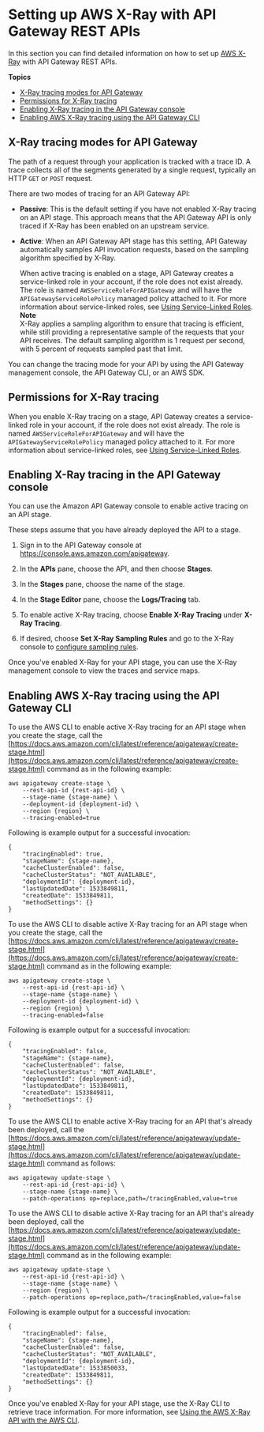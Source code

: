 # Setting up AWS X\-Ray with API Gateway REST APIs<a name="apigateway-enabling-xray"></a>

In this section you can find detailed information on how to set up [AWS X\-Ray](https://docs.aws.amazon.com/xray/latest/devguide/xray-services-apigateway.html) with API Gateway REST APIs\.

**Topics**
+ [X\-Ray tracing modes for API Gateway](#apigateway-tracing-modes)
+ [Permissions for X\-Ray tracing](#set-up-xray-tracing-permissions)
+ [Enabling X\-Ray tracing in the API Gateway console](#apigateway-xray-console-setup)
+ [Enabling AWS X\-Ray tracing using the API Gateway CLI](#apigateway-xray-cli-setup)

## X\-Ray tracing modes for API Gateway<a name="apigateway-tracing-modes"></a>

The path of a request through your application is tracked with a trace ID\. A trace collects all of the segments generated by a single request, typically an HTTP `GET` or `POST` request\.

There are two modes of tracing for an API Gateway API:
+ **Passive**: This is the default setting if you have not enabled X\-Ray tracing on an API stage\. This approach means that the API Gateway API is only traced if X\-Ray has been enabled on an upstream service\.
+ **Active**: When an API Gateway API stage has this setting, API Gateway automatically samples API invocation requests, based on the sampling algorithm specified by X\-Ray\.

  When active tracing is enabled on a stage, API Gateway creates a service\-linked role in your account, if the role does not exist already\. The role is named `AWSServiceRoleForAPIGateway` and will have the `APIGatewayServiceRolePolicy` managed policy attached to it\. For more information about service\-linked roles, see [Using Service\-Linked Roles](https://docs.aws.amazon.com/IAM/latest/UserGuide/using-service-linked-roles.html)\.
**Note**  
X\-Ray applies a sampling algorithm to ensure that tracing is efficient, while still providing a representative sample of the requests that your API receives\. The default sampling algorithm is 1 request per second, with 5 percent of requests sampled past that limit\.

You can change the tracing mode for your API by using the API Gateway management console, the API Gateway CLI, or an AWS SDK\.

## Permissions for X\-Ray tracing<a name="set-up-xray-tracing-permissions"></a>

When you enable X\-Ray tracing on a stage, API Gateway creates a service\-linked role in your account, if the role does not exist already\. The role is named `AWSServiceRoleForAPIGateway` and will have the `APIGatewayServiceRolePolicy` managed policy attached to it\. For more information about service\-linked roles, see [Using Service\-Linked Roles](https://docs.aws.amazon.com/IAM/latest/UserGuide/using-service-linked-roles.html)\.

## Enabling X\-Ray tracing in the API Gateway console<a name="apigateway-xray-console-setup"></a>

You can use the Amazon API Gateway console to enable active tracing on an API stage\.

These steps assume that you have already deployed the API to a stage\.

1. Sign in to the API Gateway console at [https://console\.aws\.amazon\.com/apigateway](https://console.aws.amazon.com/apigateway)\.

1. In the **APIs** pane, choose the API, and then choose **Stages**\.

1. In the **Stages** pane, choose the name of the stage\.

1. In the **Stage Editor** pane, choose the **Logs/Tracing** tab\.

1. To enable active X\-Ray tracing, choose **Enable X\-Ray Tracing** under **X\-Ray Tracing**\.

1. If desired, choose **Set X\-Ray Sampling Rules** and go to the X\-Ray console to [configure sampling rules](apigateway-configuring-xray-sampling-rules.md)\.

Once you've enabled X\-Ray for your API stage, you can use the X\-Ray management console to view the traces and service maps\.

## Enabling AWS X\-Ray tracing using the API Gateway CLI<a name="apigateway-xray-cli-setup"></a>

To use the AWS CLI to enable active X\-Ray tracing for an API stage when you create the stage, call the [https://docs.aws.amazon.com/cli/latest/reference/apigateway/create-stage.html](https://docs.aws.amazon.com/cli/latest/reference/apigateway/create-stage.html) command as in the following example: 

```
aws apigateway create-stage \
    --rest-api-id {rest-api-id} \
    --stage-name {stage-name} \
    --deployment-id {deployment-id} \
    --region {region} \
    --tracing-enabled=true
```

Following is example output for a successful invocation:

```
{
    "tracingEnabled": true, 
    "stageName": {stage-name}, 
    "cacheClusterEnabled": false, 
    "cacheClusterStatus": "NOT_AVAILABLE", 
    "deploymentId": {deployment-id}, 
    "lastUpdatedDate": 1533849811, 
    "createdDate": 1533849811, 
    "methodSettings": {}
}
```

To use the AWS CLI to disable active X\-Ray tracing for an API stage when you create the stage, call the [https://docs.aws.amazon.com/cli/latest/reference/apigateway/create-stage.html](https://docs.aws.amazon.com/cli/latest/reference/apigateway/create-stage.html) command as in the following example: 

```
aws apigateway create-stage \
    --rest-api-id {rest-api-id} \
    --stage-name {stage-name} \
    --deployment-id {deployment-id} \
    --region {region} \
    --tracing-enabled=false
```

Following is example output for a successful invocation:

```
{
    "tracingEnabled": false, 
    "stageName": {stage-name}, 
    "cacheClusterEnabled": false, 
    "cacheClusterStatus": "NOT_AVAILABLE", 
    "deploymentId": {deployment-id}, 
    "lastUpdatedDate": 1533849811, 
    "createdDate": 1533849811, 
    "methodSettings": {}
}
```

 To use the AWS CLI to enable active X\-Ray tracing for an API that's already been deployed, call the [https://docs.aws.amazon.com/cli/latest/reference/apigateway/update-stage.html](https://docs.aws.amazon.com/cli/latest/reference/apigateway/update-stage.html) command as follows: 

```
aws apigateway update-stage \
    --rest-api-id {rest-api-id} \
    --stage-name {stage-name} \
    --patch-operations op=replace,path=/tracingEnabled,value=true
```

 To use the AWS CLI to disable active X\-Ray tracing for an API that's already been deployed, call the [https://docs.aws.amazon.com/cli/latest/reference/apigateway/update-stage.html](https://docs.aws.amazon.com/cli/latest/reference/apigateway/update-stage.html) command as in the following example: 

```
aws apigateway update-stage \
    --rest-api-id {rest-api-id} \
    --stage-name {stage-name} \
    --region {region} \
    --patch-operations op=replace,path=/tracingEnabled,value=false
```

Following is example output for a successful invocation:

```
{
    "tracingEnabled": false, 
    "stageName": {stage-name}, 
    "cacheClusterEnabled": false, 
    "cacheClusterStatus": "NOT_AVAILABLE", 
    "deploymentId": {deployment-id}, 
    "lastUpdatedDate": 1533850033, 
    "createdDate": 1533849811, 
    "methodSettings": {}
}
```

Once you've enabled X\-Ray for your API stage, use the X\-Ray CLI to retrieve trace information\. For more information, see [Using the AWS X\-Ray API with the AWS CLI](https://docs.aws.amazon.com/xray/latest/devguide/xray-api-tutorial.html)\.